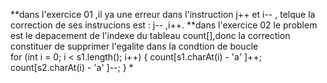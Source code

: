 **dans l'exercice 01 ,il ya une erreur dans l'instruction j++ et i-- , telque la correction de ses instrucions est  : j-- ,i++.
**dans l'exercice 02 le problem est le depacement de l'indexe du tableau count[],donc la correction constituer de supprimer l'egalite dans la condtion de boucle  
for (int i = 0; i < s1.length(); i++) {
            count[s1.charAt(i) - 'a' ]++;
            count[s2.charAt(i) - 'a' ]--;
        }
*

